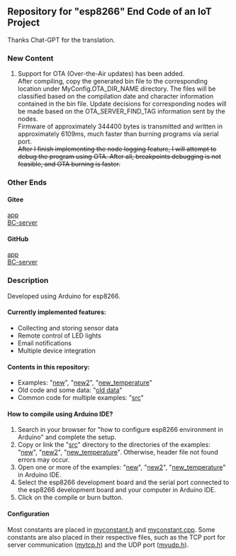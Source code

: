 ## Repository for "esp8266" End Code of an IoT Project

Thanks Chat-GPT for the translation.


### New Content
1. Support for OTA (Over-the-Air updates) has been added.  
After compiling, copy the generated bin file to the corresponding location under MyConfig.OTA_DIR_NAME directory. The files will be classified based on the compilation date and character information contained in the bin file. Update decisions for corresponding nodes will be made based on the OTA_SERVER_FIND_TAG information sent by the nodes.  
Firmware of approximately 344400 bytes is transmitted and written in approximately 6109ms, much faster than burning programs via serial port.  
~~After I finish implementing the node logging feature, I will attempt to debug the program using OTA. After all, breakpoints debugging is not feasible, and OTA burning is faster.~~

### Other Ends
#### Gitee
[app](https://gitee.com/he_chen_chuan/Mytabs)  
[BC-server](https://gitee.com/he_chen_chuan/BC-server)  

#### GitHub
[app](https://github.com/BAICHEN123/Mytabs)  
[BC-server](https://github.com/BAICHEN123/BC-server)  

### Description
Developed using Arduino for esp8266.  
#### Currently implemented features:
- Collecting and storing sensor data
- Remote control of LED lights
- Email notifications
- Multiple device integration

#### Contents in this repository:
- Examples: "[new](./new/)", "[new2](./new2/)", "[new_temperature](./new_temperature/)"
- Old code and some data: "[old data](./old%20data/)"
- Common code for multiple examples: "[src](./src/)"

#### How to compile using Arduino IDE?
1. Search in your browser for "how to configure esp8266 environment in Arduino" and complete the setup.
2. Copy or link the "[src](./src/)" directory to the directories of the examples: "[new](./new/)", "[new2](./new2/)", "[new_temperature](./new_temperature/)". Otherwise, header file not found errors may occur.
3. Open one or more of the examples: "[new](./new/)", "[new2](./new2/)", "[new_temperature](./new_temperature/)" in Arduino IDE.
4. Select the esp8266 development board and the serial port connected to the esp8266 development board and your computer in Arduino IDE.
5. Click on the compile or burn button.

#### Configuration

Most constants are placed in [myconstant.h](./src/myconstant.h) and [myconstant.cpp](./src/myconstant.cpp).
Some constants are also placed in their respective files, such as the TCP port for server communication ([mytcp.h](./src/mytcp.h)) and the UDP port ([myudp.h](./src/myudp.h)).